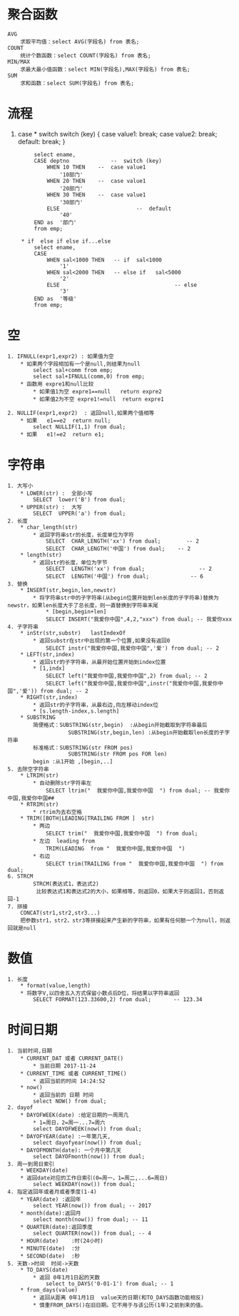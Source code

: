 # 聚合函数 #
	AVG
		求取平均值：select AVG(字段名) from 表名;
	COUNT
		统计个数函数：select COUNT(字段名) from 表名;
	MIN/MAX
		求最大最小值函数：select MIN(字段名),MAX(字段名) from 表名;
	SUM
		求和函数：select SUM(字段名) from 表名;


# 流程 #
1. case
		* switch
			switch (key) {
				case value1:
					break;
				case value2:
					break;
				default:
					break;
				}
	
			select ename,
			CASE deptno				--  switch (key)
				WHEN 10 THEN    --  case value1
					'10部门'
				WHEN 20 THEN    --  case value1
					'20部门'
				WHEN 30 THEN    --  case value1
					'30部门'
				ELSE						--  default
					'40'
			END as  '部门'
			from emp;

		* if  else if else if...else
			select ename,
			CASE 
				WHEN sal<1000 THEN   -- if  sal<1000
					'1'
				WHEN sal<2000 THEN   -- else if   sal<5000
					'2'
				ELSE									-- else 
					'3'
			END as  '等级'
			from emp;


# 空 #
	1. IFNULL(expr1,expr2) : 如果值为空
		* 如果两个字段相加有一个是null,则结果为null
			select sal+comm from emp;
			select sal+IFNULL(comm,0) from emp;
		* 函数用 expre1和null比较
			* 如果值1为空 expre1==null	return expre2
			* 如果值2为不空 expre1!=null	return expre1
	
	2. NULLIF(expr1,expr2)	: 返回null,如果两个值相等
		* 如果   e1==e2  return null;
			select NULLIF(1,1) from dual;
		* 如果   e1!=e2  return e1;
	
# 字符串 #
	1. 大写小
		* LOWER(str) :  全部小写
			SELECT  lower('B') from dual;
		* UPPER(str) :	大写
			SELECT  UPPER('a') from dual;
	2. 长度
		* char_length(str)
			* 返回字符串str的长度，长度单位为字符
				SELECT  CHAR_LENGTH('xx') from dual;		-- 2
				SELECT  CHAR_LENGTH('中国') from dual;	-- 2
		* length(str)	
			* 返回str的长度，单位为字节
				SELECT  LENGTH('xx') from dual;					-- 2
				SELECT  LENGTH('中国') from dual;				-- 6
	3. 替换
		* INSERT(str,begin,len,newstr)
			* 将字符串str中的子字符串(从begin位置开始到len长度的子字符串)替换为newstr，如果len长度大于了总长度，则一直替换到字符串末尾
				* [begin,begin+len]
		 		SELECT INSERT("我爱你中国",4,2,"xxx") from dual; -- 我爱你xxx
	4. 子字符串
		* inStr(str,substr)   lastIndexOf
			* 返回substr在str中出现的第一个位置,如果没有返回0
				SELECT instr("我爱你中国,我爱你中国",'爱') from dual; -- 2
		* LEFT(str,index)
			* 返回str的子字符串，从最开始位置开始到index位置
			* [1,indx]
				SELECT left("我爱你中国,我爱你中国",2) from dual; -- 2
				SELECT left("我爱你中国,我爱你中国",instr("我爱你中国,我爱你中国",'爱')) from dual; -- 2
		* RIGHT(str,index)
			* 返回str的子字符串，从最右边,向左移动index位
			* [s.length-index,s.length]	
		* SUBSTRING
			简便格式：SUBSTRING(str,begin)  :从begin开始截取到字符串最后
				       SUBSTRING(str,begin,len) :从begin开始截取len长度的子字符串
			标准格式：SUBSTRING(str FROM pos)
				       SUBSTRING(str FROM pos FOR len)
			begin :从1开始 ,[begin,..]
	5. 去除空字符串
		* LTRIM(str)
			* 自动删除str字符串左
				SELECT ltrim("  我爱你中国,我爱你中国  ") from dual; -- 我爱你中国,我爱你中国##
		* RTRIM(str)
			* rtrim为去右空格
		* TRIM([BOTH|LEADING|TRAILING FROM ]  str)
			* 两边
				SELECT trim("  我爱你中国,我爱你中国  ") from dual;
			* 左边  leading from
				TRIM(LEADING  from "  我爱你中国,我爱你中国  ")
			* 右边
				SELECT trim(TRAILING from "  我爱你中国,我爱你中国  ") from dual;
	6. STRCM
			STRCM(表达式1，表达式2)
			 比较表达式1和表达式2的大小，如果相等，则返回0，如果大于则返回1，否则返回-1
	7. 拼接
		CONCAT(str1,str2,str3...)
		把参数str1，str2，str3等拼接起来产生新的字符串，如果有任何额一个为null，则返回就是null

# 数值 #
	1. 长度
		* format(value,length)
		* 将数字V,以四舍五入方式保留小数点后D位，将结果以字符串返回
			SELECT FORMAT(123.33600,2) from dual;		-- 123.34 
# 时间日期 #
	1. 当前时间,日期
		* CURRENT_DAT 或者 CURRENT_DATE()
			* 当前日期 2017-11-24
		* CURRENT_TIME 或者 CURRENT_TIME()
			* 返回当前的时间 14:24:52
		* now()  
			* 返回当前的 日期 时间
			select NOW() from dual;
	2. dayof
		* DAYOFWEEK(date) :给定日期的一周周几
			* 1=周日，2=周一...7=周六
			select DAYOFWEEK(now()) from dual;
		* DAYOFYEAR(date) :一年第几天,
			select dayofyear(now()) from dual;
		* DAYOFMONTH(date): 一个月中第几天
			select DAYOFmonth(now()) from dual;
	3. 周一到周日索引
		* WEEKDAY(date)
		* 返回date对应的工作日索引(0=周一，1=周二,...6=周日)
			select WEEKDAY(now()) from dual;
	4. 指定返回年或者月或者季度(1-4)
		* YEAR(date) :返回年
			select YEAR(now()) from dual; -- 2017
		* month(date):返回月
			select month(now()) from dual; -- 11
		* QUARTER(date):返回季度
			select QUARTER(now()) from dual; -- 4
		* HOUR(date)	:时(24小时)
		* MINUTE(date)	:分
		* SECOND(date)	:秒
	5. 天数->时间  时间->天数
		* TO_DAYS(date)
			* 返回 0年1月1日起的天数
				select to_DAYS('0-01-1') from dual; -- 1
		* from_days(value)
			* 返回从距离 0年1月1日  value天的日期(和TO_DAYS函数功能相反)
			* 慎重FROM_DAYS()在旧日期。它不用于与该公历(1年)之前到来的值。
			
